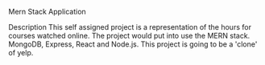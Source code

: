 Mern Stack Application

Description
This self assigned project is a representation of the hours for courses watched online. The project would put into use the MERN stack. MongoDB, Express, React and Node.js. 
This project is going to be a 'clone' of yelp. 

